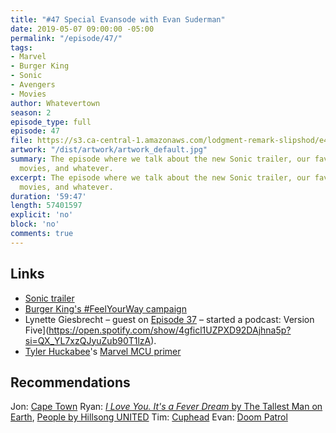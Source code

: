 ```yaml
---
title: "#47 Special Evansode with Evan Suderman"
date: 2019-05-07 09:00:00 -05:00
permalink: "/episode/47/"
tags:
- Marvel
- Burger King
- Sonic
- Avengers
- Movies
author: Whatevertown
season: 2
episode_type: full
episode: 47
file: https://s3.ca-central-1.amazonaws.com/lodgment-remark-slipshod/e47.mp3
artwork: "/dist/artwork/artwork_default.jpg"
summary: The episode where we talk about the new Sonic trailer, our favourite Marvel
  movies, and whatever.
excerpt: The episode where we talk about the new Sonic trailer, our favourite Marvel
  movies, and whatever.
duration: '59:47'
length: 57401597
explicit: 'no'
block: 'no'
comments: true
---
```


## Links
- [Sonic trailer](https://www.youtube.com/watch?v=FvvZaBf9QQI)
- [Burger King's #FeelYourWay campaign](https://www.vox.com/the-goods/2019/5/2/18527110/burger-king-unhappy-meals-steakumms-sad-brand-twitter)
- Lynette Giesbrecht – guest on [Episode 37](https://whatevertown.com/2019/02/05/number-37/) – started a podcast: Version Five](https://open.spotify.com/show/4gficl1UZPXD92DAjhna5p?si=QX_YL7xzQJyuZub90T1lzA).
- [Tyler Huckabee](https://twitter.com/tylerhuckabee)'s [Marvel MCU primer](https://docs.google.com/presentation/d/e/2PACX-1vQ-zp10CSiWnW698oXyex9zKw--DVL4vDmjKEDxaU254F3Rre2ALINWT6SpAf6eU5p0UN-PdGNWl4C-/pub?start=false&loop=false&delayms=60000&slide=id.p)

## Recommendations

Jon: [Cape Town](https://twitter.com/capetownpod)
Ryan: [*I Love You. It's a Fever Dream* by The Tallest Man on Earth](https://open.spotify.com/album/21iUYmZgiaPv5xvfTYKqRs?si=DfHfcYKHTuiApb3h81H_Yg), [People by Hillsong UNITED](https://open.spotify.com/album/2YRlXTl0heTfVc5oWmGLsg?si=IZ4TCxRrR6ahzvLJ0ROkhg)
Tim: [Cuphead](http://www.cupheadgame.com/)
Evan: [Doom Patrol](https://www.youtube.com/watch?v=6tTM9nbRk5A)